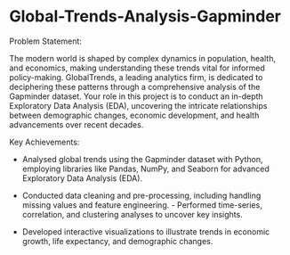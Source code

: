 # Global-Trends-Analysis-Gapminder

Problem Statement:

The modern world is shaped by complex dynamics in population, health, and economics, making understanding these trends vital for informed policy-making. GlobalTrends, a leading analytics firm, is dedicated to deciphering these patterns through a comprehensive analysis of the Gapminder dataset. Your role in this project is to conduct an in-depth Exploratory Data Analysis (EDA), uncovering the intricate relationships between demographic changes, economic development, and health advancements over recent decades. 

Key Achievements: 

- Analysed global trends using the Gapminder dataset with Python, employing libraries like Pandas, NumPy, and Seaborn for advanced Exploratory Data Analysis (EDA).
  
- Conducted data cleaning and pre-processing, including handling missing values and feature engineering. - Performed time-series, correlation, and clustering analyses to uncover key insights.
  
- Developed interactive visualizations to illustrate trends in economic growth, life expectancy, and demographic changes.
